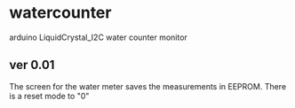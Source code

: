 # watercounter
arduino LiquidCrystal_I2C water counter monitor

## ver 0.01
The screen for the water meter saves the measurements in EEPROM. There is a reset mode to "0"
